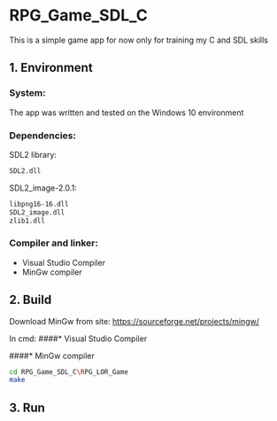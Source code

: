 # RPG_Game_SDL_C

This is a simple game app for now only for training my C and SDL skills

## 1. Environment

### System:
The app was written and tested on the Windows 10 environment

### Dependencies:
SDL2 library:

```bash
SDL2.dll
```

SDL2_image-2.0.1:

```bash
libpng16-16.dll
SDL2_image.dll
zlib1.dll
```

### Compiler and linker:
* Visual Studio Compiler
* MinGw compiler


## 2. Build
Download MinGw from site: https://sourceforge.net/projects/mingw/

In cmd:
####* Visual Studio Compiler


####* MinGw compiler
```bash
cd RPG_Game_SDL_C\RPG_LOR_Game
make
```
## 3. Run
